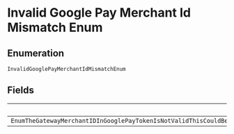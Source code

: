 
# Invalid Google Pay Merchant Id Mismatch Enum

## Enumeration

`InvalidGooglePayMerchantIdMismatchEnum`

## Fields

| Name |
|  --- |
| `EnumTheGatewayMerchantIDInGooglePayTokenIsNotValidThisCouldBeBecauseTheGatewayMerchantIdThatWasAuthorizedByPayerbuyerOnGooglePayDoesNotMatchWithTheAPICallerOfTheOrder` |

